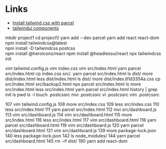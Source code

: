 # Links
* [Install tailwind css with parcel](https://tailwindcss.com/docs/guides/parcel)
* [tailwindui components](https://tailwindui.com/components/application-ui/forms/toggles)




mkdir project1
cd project1/
yarn add --dev parcel
yarn add react react-dom                                                             
npm install tailwindcss@latest                                                       
npm install -D tailwindcss postcss                                                   
npm install @heroicons/react
npm install @headlessui/react
npx tailwindcss init

vim tailwind.config.js 
vim index.css
vim src/index.html 
yarn parcel src/index.html
cp index.css src/.
yarn parcel src/index.html
ls dist/
more dist/index.html 
less dist/index.html 
ls dist/
more dist/index.61d3354a.css
cp src/index.html src/backup2.html
npx parcel src/index.html
ls
more src/index.html 
less src/index.html 
yarn parcel src/index.html
history | grep init
ls
pwd
ls -l
touch .postcssrc
mvi .postcssrc
vi .postcssrc
vim .postcssrc

  107  vim tailwind.config.js 
  108  more src/index.css 
  109  less src/index.css
  110  less src/index.html 
  111  yarn parcel src/index.html
  112  mvi src/dashboard.js
  113  vim src/dashboard.js
  114  vim src/dashboard.html
  115  more src/index.html 
  116  less src/index.html 
  117  vim src/dashboard.html 
  118  yarn parcel src/dashboard.html 
  119  vim src/dashboard.js 
  120  yarn parcel src/dashboard.html 
  121  vim src/dashboard.js 
  139  more package-lock.json 
  140  less package-lock.json 
  142  ls node_modules/
  144  yarn parcel src/dashboard.html 
  145  rm -rf dist/
  190  yarn add react-dom

